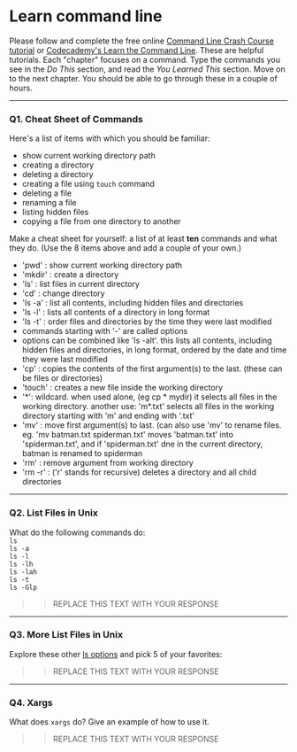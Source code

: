 # Learn command line

Please follow and complete the free online [Command Line Crash Course
tutorial](https://web.archive.org/web/20160708171659/http://cli.learncodethehardway.org/book/) or [Codecademy's Learn the Command Line](https://www.codecademy.com/learn/learn-the-command-line). These are helpful tutorials. Each "chapter" focuses on a command. Type the commands you see in the _Do This_ section, and read the _You Learned This_ section. Move on to the next chapter. You should be able to go through these in a couple of hours.

---

### Q1.  Cheat Sheet of Commands  

Here's a list of items with which you should be familiar:  
* show current working directory path
* creating a directory
* deleting a directory
* creating a file using `touch` command
* deleting a file
* renaming a file
* listing hidden files
* copying a file from one directory to another

Make a cheat sheet for yourself: a list of at least **ten** commands and what they do.  (Use the 8 items above and add a couple of your own.)  

- 'pwd' : show current working directory path
- 'mkdir' : create a directory
- 'ls' : list files in current directory
- 'cd' : change directory
- 'ls -a' : list all contents, including hidden files and directories
- 'ls -l' : lists all contents of a directory in long format
- 'ls -t' : order files and directories by the time they were last modified
- commands starting with '-' are called options
- options can be combined like 'ls -alt'. this lists all contents, including hidden files and directories, in long format, ordered by the date and time they were last modified
- 'cp' : copies the contents of the first argument(s) to the last. (these can be files or directories)
- 'touch' : creates a new file inside the working directory
- '\*': wildcard. when used alone, (eg cp * mydir) it selects all files in the working directory. another use: 'm*.txt' selects all files in the working directory starting with 'm' and ending with '.txt'
- 'mv' : move first argument(s) to last. (can also use 'mv' to rename files. eg. 'mv batman.txt spiderman.txt' moves 'batman.txt' into 'spiderman.txt', and if 'spiderman.txt' dne in the current directory, batman is renamed to spiderman
- 'rm' : remove argument from working directory
- 'rm -r' : ('r' stands for recursive) deletes a directory and all child directories


---

### Q2.  List Files in Unix   

What do the following commands do:  
`ls`  
`ls -a`  
`ls -l`  
`ls -lh`  
`ls -lah`  
`ls -t`  
`ls -Glp`  

> > REPLACE THIS TEXT WITH YOUR RESPONSE

---

### Q3.  More List Files in Unix  

Explore these other [ls options](http://www.techonthenet.com/unix/basic/ls.php) and pick 5 of your favorites:

> > REPLACE THIS TEXT WITH YOUR RESPONSE

---

### Q4.  Xargs   

What does `xargs` do? Give an example of how to use it.

> > REPLACE THIS TEXT WITH YOUR RESPONSE

 

